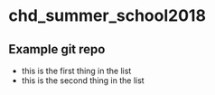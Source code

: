 # chd_summer_school2018
## Example git repo

- this is the first thing in the list
- this is the second thing in the list


